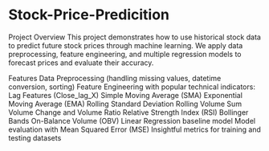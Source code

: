 # Stock-Price-Predicition

Project Overview
This project demonstrates how to use historical stock data to predict future stock prices through machine learning.
We apply data preprocessing, feature engineering, and multiple regression models to forecast prices and evaluate their accuracy.

Features
Data Preprocessing (handling missing values, datetime conversion, sorting)
Feature Engineering with popular technical indicators:
Lag Features (Close_lag_X)
Simple Moving Average (SMA)
Exponential Moving Average (EMA)
Rolling Standard Deviation
Rolling Volume Sum
Volume Change and Volume Ratio
Relative Strength Index (RSI)
Bollinger Bands
On-Balance Volume (OBV)
Linear Regression baseline model
Model evaluation with Mean Squared Error (MSE)
Insightful metrics for training and testing datasets



